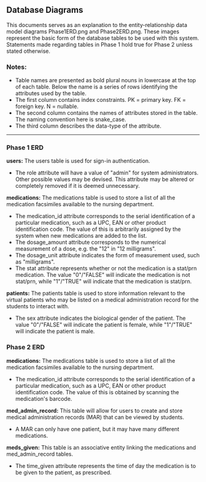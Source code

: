 ## Database Diagrams

This documents serves as an explanation to the entity-relationship data model diagrams Phase1ERD.png and Phase2ERD.png. These images represent the basic form of the database tables to be used with this system. Statements made regarding tables in Phase 1 hold true for Phase 2 unless stated otherwise.


### Notes:

- Table names are presented as bold plural nouns in lowercase at the top of each table. Below the name is a series of rows identifying the attributes used by the table.
- The first column contains index constraints. PK = primary key. FK = foreign key. N = nullable.
- The second column contains the names of attributes stored in the table. The naming convention here is snake_case.
- The third column describes the data-type of the attribute.


---


### Phase 1 ERD

**users:** The users table is used for sign-in authentication.
- The role attribute will have a value of "admin" for system administrators. Other possible values may be devised. This attribute may be altered or completely removed if it is deemed unnecessary.

**medications:** The medications table is used to store a list of all the medication facsimiles available to the nursing department.
- The medication_id attribute corresponds to the serial identification of a particular medication, such as a UPC, EAN or other product identification code. The value of this is arbitrarily assigned by the system when new medications are added to the list.
- The dosage_amount attribute corresponds to the numerical measurement of a dose, e.g. the "12" in "12 milligrams".
- The dosage_unit attribute indicates the form of measurement used, such as "milligrams".
- The stat attribute represents whether or not the medication is a stat/prn medication. The value "0"/"FALSE" will indicate the medication is not stat/prn, while "1"/"TRUE" will indicate that the medication is stat/prn.

**patients:** The patients table is used to store information relevant to the virtual patients who may be listed on a medical administration record for the students to interact with.
- The sex attribute indicates the biological gender of the patient. The value "0"/"FALSE" will indicate the patient is female, while "1"/"TRUE" will indicate the patient is male.


### Phase 2 ERD

**medications:** The medications table is used to store a list of all the medication facsimiles available to the nursing department.
- The medication_id attribute corresponds to the serial identification of a particular medication, such as a UPC, EAN or other product identification code. The value of this is obtained by scanning the medication's barcode.

**med_admin_record:** This table will allow for users to create and store medical administration records (MAR) that can be viewed by students.
- A MAR can only have one patient, but it may have many different medications.

**meds_given:** This table is an associative entity linking the medications and med_admin_record tables.
- The time_given attribute represents the time of day the medication is to be given to the patient, as prescribed.
